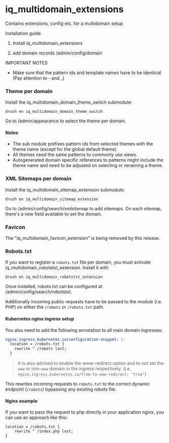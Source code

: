 # iq_multidomain_extensions

Contains extensions, config etc. for a multidomain setup

Installation guide

1. Install iq_multidomain_extensions

2. add domain records
/admin/config/domain

IMPORTANT NOTES
- Make sure that the pattern ids and template names have to be identical (Pay attention to - and _)

### Theme per domain
Install the iq_multidomain_domain_theme_switch submodule:

    drush en iq_multidomain_domain_theme_switch

Go to /admin/appearance to select the theme per domain.

#### Notes
- The sub module prefixes pattern ids from selected themes with the theme name (except for the global default theme).
- All themes need the same patterns to commonly use views.
- Autogenerated domain specific references to patterns might include the theme name and need to be adjusted on selecting or renaming a theme.

### XML Sitemaps per domain
Install the iq_multidomain_sitemap_extension submodule:

    drush en iq_multidomain_sitemap_extension

Go to /admin/config/search/xmlsitemap to add sitemaps. On each sitemap, there's a new field available to set the domain.

### Favicon
The "iq_multidomain_favicon_extension" is being removed by this release.

### Robots.txt
If you want to register a `robots.txt` file per domain, you must activate iq_multidomain_robotstxt_extension. Install it with

    drush en iq_multidomain_robotstxt_extension

Once installed, robots.txt can be configured at /admin/config/search/robotstxt.

Additionally incoming public requests have to be passed to the module (i.e. PHP) on either the `/robots` or `/robots.txt` path.

#### Kubernetes nginx ingress setup

You also need to add the following annotation to all main domain ingresses:

```yaml
nginx.ingress.kubernetes.io/configuration-snippet: |-
  location = /robots.txt {
    rewrite ^ /robots last;
  }
```

> It is also advised to enable the www-redirect option and to not set the `www` or non-`www` domain in the ingress respectively. (i.e. `nginx.ingress.kubernetes.io/from-to-www-redirect: "true"`)

This rewrites incoming requests to `robots.txt` to the correct dynamic endpoint (`/robots`) bypassing any existing robots file.

#### Nginx example

If you want to pass the request to php directly in your application nginx, you can use an approach like this:

```nginx
location = /robots.txt {
    rewrite ^ /index.php last;
}
```
